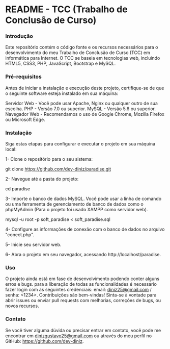 # README - TCC (Trabalho de Conclusão de Curso)
### Introdução
Este repositório contém o código fonte e os recursos necessários para o desenvolvimento do meu Trabalho de Conclusão de Curso (TCC) em informática para Internet. O TCC se baseia em tecnologias web, incluindo HTML5, CSS3, PHP, JavaScript, Bootstrap e MySQL.

### Pré-requisitos
Antes de iniciar a instalação e execução deste projeto, certifique-se de que o seguinte software esteja instalado em sua máquina:

Servidor Web - Você pode usar Apache, Nginx ou qualquer outro de sua escolha.
PHP - Versão 7.0 ou superior.
MySQL - Versão 5.6 ou superior.
Navegador Web - Recomendamos o uso de Google Chrome, Mozilla Firefox ou Microsoft Edge.

### Instalação
Siga estas etapas para configurar e executar o projeto em sua máquina local:

1- Clone o repositório para o seu sistema:

git clone https://github.com/dev-diniz/paradise.git

2- Navegue até a pasta do projeto:

cd paradise

3- Importe o banco de dados MySQL. Você pode usar a linha de comando ou uma ferramenta de gerenciamento de banco de dados como o phpMyAdmin (Para o projeto foi usado XAMPP como servidor web).

mysql -u root -p soft_paradise < soft_paradise.sql

4- Configure as informações de conexão com o banco de dados no arquivo "conect.php".
<?php
// conect.php

$db_host = "localhost";
$db_user = "root";
$db_password = "";
$db_name = "soft_paradise";
?>

5- Inicie seu servidor web.

6- Abra o projeto em seu navegador, acessando http://localhost/paradise.

### Uso
O projeto ainda está em fase de desenvolvimento podendo conter alguns erros e bugs.
para a liberação de todas as funcionalidades é necessario fazer login com as seguintes credenciais:
email: <diniz25@gmail.com> / senha: <1234>.
Contribuições são bem-vindas! Sinta-se à vontade para abrir issues ou enviar pull requests com melhorias, correções de bugs, ou novos recursos.


### Contato
Se você tiver alguma dúvida ou precisar entrar em contato, você pode me encontrar em dinizgustavo25@gmail.com ou através do meu perfil no GitHub: https://github.com/dev-diniz.